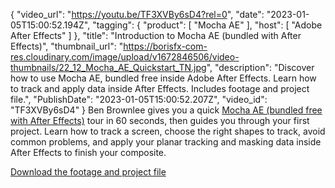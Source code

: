 {
"video_url": "https://youtu.be/TF3XVBy6sD4?rel=0",
  "date": "2023-01-05T15:00:52.194Z",
  "tagging": {
    "product": [
      "Mocha AE"
    ],
    "host": [
      "Adobe After Effects"
    ]
  },
  "title": "Introduction to Mocha AE (bundled with After Effects)",
  "thumbnail_url": "https://borisfx-com-res.cloudinary.com/image/upload/v1672846506/video-thumbnails/22_12_Mocha_AE_Quickstart_TN.jpg",
  "description": "Discover how to use Mocha AE, bundled free inside Adobe After Effects. Learn how to track and apply data inside After Effects. Includes footage and project file.",
  "PublishDate": "2023-01-05T15:00:52.207Z",
  "video_id": "TF3XVBy6sD4"
}
B﻿en Brownlee gives you a quick [Mocha AE (bundled free with After Effects)](https://borisfx.com/products/mocha-ae-cc-mocha-for-after-effects/) tour in 60 seconds, then guides you through your first project. Learn how to track a screen, choose the right shapes to track, avoid common problems, and apply your planar tracking and masking data inside After Effects to finish your composite.

[Download the footage and project file](https://bit.ly/mocha-quick-start)